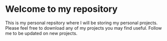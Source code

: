 # Welcome to my repository
This is my personal repsitory where I will be storing my personal projects. Please feel free to download any of my projects you may find useful. Follow me to be updated on new projects.
